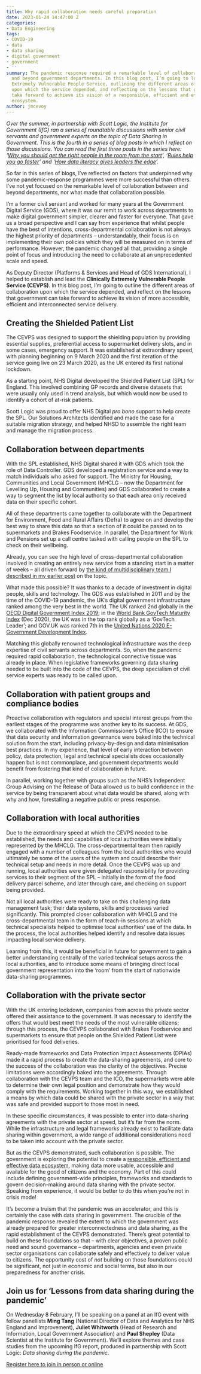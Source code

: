 ```yaml
---
title: Why rapid collaboration needs careful preparation
date: 2023-01-24 14:47:00 Z
categories:
- Data Engineering
tags:
- COVID-19
- data
- data sharing
- digital government
- government
- ''
summary: The pandemic response required a remarkable level of collaboration between
  and beyond government departments. In this blog post, I’m going to look at the Clinically
  Extremely Vulnerable People Service, outlining the different areas of collaboration
  upon which the service depended, and reflecting on the lessons that government can
  take forward to achieve its vision of a responsible, efficient and effective data
  ecosystem.
author: jmcevoy
---
```


*Over the summer, in partnership with Scott Logic, the Institute for Government (IfG) ran a series of roundtable discussions with senior civil servants and government experts on the topic of Data Sharing in Government. This is the fourth in a series of blog posts in which I reflect on those discussions. You can read the first three posts in the series here: ‘[Why you should get the right people in the room from the start](https://blog.scottlogic.com/2022/11/18/why-you-should-get-the-right-people-in-the-room-from-the-start.html)’, ‘[Rules help you go faster](https://blog.scottlogic.com/2022/11/30/rules-help-you-go-faster.html)’ and ‘[How data literacy gives leaders the edge](https://blog.scottlogic.com/2023/01/12/how-data-literacy-gives-leaders-the-edge.html)’.*

So far in this series of blogs, I’ve reflected on factors that underpinned why some pandemic-response programmes were more successful than others. I’ve not yet focused on the remarkable level of collaboration between and beyond departments, nor what made that collaboration possible.

I’m a former civil servant and worked for many years at the Government Digital Service (GDS), where it was our remit to work across departments to make digital government simpler, clearer and faster for everyone. That gave us a broad perspective and I can say from experience that whilst people have the best of intentions, cross-departmental collaboration is not always the highest priority of departments – understandably, their focus is on implementing their own policies which they will be measured on in terms of performance. However, the pandemic changed all that, providing a single point of focus and introducing the need to collaborate at an unprecedented scale and speed.

As Deputy Director (Platforms & Services and Head of GDS International), I helped to establish and lead the **Clinically Extremely Vulnerable People Service (CEVPS)**. In this blog post, I’m going to outline the different areas of collaboration upon which the service depended, and reflect on the lessons that government can take forward to achieve its vision of more accessible, efficient and interconnected service delivery.

## Creating the Shielded Patient List

The CEVPS was designed to support the shielding population by providing essential supplies, preferential access to supermarket delivery slots, and in some cases, emergency support. It was established at extraordinary speed, with planning beginning on 9 March 2020 and the first iteration of the service going live on 23 March 2020, as the UK entered its first national lockdown.

As a starting point, NHS Digital developed the Shielded Patient List (SPL) for England. This involved combining GP records and diverse datasets that were usually only used in trend analysis, but which would now be used to identify a cohort of at-risk patients.

Scott Logic was proud to offer NHS Digital *pro bono* support to help create the SPL. Our Solutions Architects identified and made the case for a suitable migration strategy, and helped NHSD to assemble the right team and manage the migration process.

## Collaboration between departments

With the SPL established, NHS Digital shared it with GDS which took the role of Data Controller. GDS developed a registration service and a way to match individuals who asked for support. The Ministry for Housing, Communities and Local Government (MHCLG – now the Department for Levelling Up, Housing and Communities) and GDS collaborated to create a way to segment the list by local authority so that each area only received data on their specific cohort.

All of these departments came together to collaborate with the Department for Environment, Food and Rural Affairs (Defra) to agree on and develop the best way to share this data so that a section of it could be passed on to supermarkets and Brakes Foodservice. In parallel, the Department for Work and Pensions set up a call centre tasked with calling people on the SPL to check on their wellbeing.

Already, you can see the high level of cross-departmental collaboration involved in creating an entirely new service from a standing start in a matter of weeks – all driven forward by [the kind of multidisciplinary team I described in my earlier post](https://blog.scottlogic.com/2022/11/18/why-you-should-get-the-right-people-in-the-room-from-the-start.html) on the topic.

What made this possible? It was thanks to a decade of investment in digital people, skills and technology. The GDS was established in 2011 and by the time of the COVID-19 pandemic, the UK’s digital government infrastructure ranked among the very best in the world. The UK ranked 2nd globally in the [OECD Digital Government Index 2019](https://doi.org/10.1787/4de9f5bb-en); in the [World Bank GovTech Maturity Index](https://openknowledge.worldbank.org/handle/10986/36233) (Dec 2020), the UK was in the top rank globally as a ‘GovTech Leader’; and GOV.UK was ranked 7th in the [United Nations 2020 E-Government Development Index](https://publicadministration.un.org/egovkb/Data-Center).

Matching this globally renowned technological infrastructure was the deep expertise of civil servants across departments. So, when the pandemic required rapid collaboration, the technological connective tissue was already in place. When legislative frameworks governing data sharing needed to be built into the code of the CEVPS, the deep specialism of civil service experts was ready to be called upon.

## Collaboration with patient groups and compliance bodies

Proactive collaboration with regulators and special interest groups from the earliest stages of the programme was another key to its success. At GDS, we collaborated with the Information Commissioner’s Office (ICO) to ensure that data security and information governance were baked into the technical solution from the start, including privacy-by-design and data minimisation best practices. In my experience, that level of early interaction between policy, data protection, legal and technical specialists does occasionally happen but is not commonplace, and government departments would benefit from fostering that kind of collaboration in future.

In parallel, working together with groups such as the NHS’s Independent Group Advising on the Release of Data allowed us to build confidence in the service by being transparent about what data would be shared, along with why and how, forestalling a negative public or press response.

## Collaboration with local authorities

Due to the extraordinary speed at which the CEVPS needed to be established, the needs and capabilities of local authorities were initially represented by the MHCLG. The cross-departmental team then rapidly engaged with a number of colleagues from the local authorities who would ultimately be some of the users of the system and could describe their technical setup and needs in more detail. Once the CEVPS was up and running, local authorities were given delegated responsibility for providing services to their segment of the SPL – initially in the form of the food delivery parcel scheme, and later through care, and checking on support being provided.

Not all local authorities were ready to take on this challenging data management task; their data systems, skills and processes varied significantly. This prompted closer collaboration with MHCLG and the cross-departmental team in the form of teach-in sessions at which technical specialists helped to optimise local authorities’ use of the data. In the process, the local authorities helped identify and resolve data issues impacting local service delivery.

Learning from this, it would be beneficial in future for government to gain a better understanding centrally of the varied technical setups across the local authorities, and to introduce some means of bringing direct local government representation into the ‘room’ from the start of nationwide data-sharing programmes.

## Collaboration with the private sector

With the UK entering lockdown, companies from across the private sector offered their assistance to the government. It was necessary to identify the offers that would best meet the needs of the most vulnerable citizens; through this process, the CEVPS collaborated with Brakes Foodservice and supermarkets to ensure that people on the Shielded Patient List were prioritised for food deliveries.

Ready-made frameworks and Data Protection Impact Assessments (DPIAs) made it a rapid process to create the data-sharing agreements, and core to the success of the collaboration was the clarity of the objectives. Precise limitations were accordingly baked into the agreements. Through collaboration with the CEVPS team and the ICO, the supermarkets were able to determine their own legal position and demonstrate how they would comply with the requirements. Working together in this way, we established a means by which data could be shared with the private sector in a way that was safe and provided support to those most in need.

In these specific circumstances, it was possible to enter into data-sharing agreements with the private sector at speed, but it’s far from the norm. While the infrastructure and legal frameworks already exist to facilitate data sharing within government, a wide range of additional considerations need to be taken into account with the private sector.

But as the CEVPS demonstrated, such collaboration is possible. The government is exploring the potential to create a [responsible, efficient and effective data ecosystem](https://www.gov.uk/government/publications/national-data-strategy-mission-1-policy-framework-unlocking-the-value-of-data-across-the-economy/national-data-strategy-mission-1-policy-framework-unlocking-the-value-of-data-across-the-economy), making data more usable, accessible and available for the good of citizens and the economy. Part of this could include defining government-wide principles, frameworks and standards to govern decision-making around data sharing with the private sector. Speaking from experience, it would be better to do this when you’re not in crisis mode!

It’s become a truism that the pandemic was an accelerator, and this is certainly the case with data sharing in government. The crucible of the pandemic response revealed the extent to which the government was already prepared for greater interconnectedness and data sharing, as the rapid establishment of the CEVPS demonstrated. There’s great potential to build on these foundations so that – with clear objectives, a proven public need and sound governance – departments, agencies and even private sector organisations can collaborate safely and effectively to deliver value to citizens. The opportunity cost of *not* building on those foundations could be significant, not just in economic and social terms, but also in our preparedness for another crisis.

## Join us for ‘Lessons from data sharing during the pandemic’

On Wednesday 8 February, I’ll be speaking on a panel at an IfG event with fellow panellists **Ming Tang** (National Director of Data and Analytics for NHS England and Improvement), **Juliet Whitworth** (Head of Research and Information, Local Government Association) and **Paul Shepley** (Data Scientist at the Institute for Government). We’ll explore themes and case studies from the upcoming IfG report, produced in partnership with Scott Logic: *Data sharing during the pandemic*.

[Register here to join in person or online](https://www.instituteforgovernment.org.uk/event/lessons-data-sharing-during-pandemic?utm_source=events_page&utm_medium=website&utm_campaign=scottlogic_website)